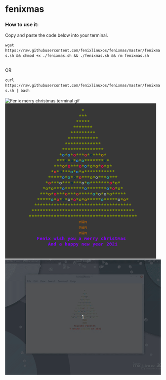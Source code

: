 # fenixmas

<h3>How to use it:</h3>   
<p>Copy and paste the code below into your terminal.</p>
<code>wget https://raw.githubusercontent.com/fenixlinuxos/fenixmas/master/fenixmas.sh && chmod +x ./fenixmas.sh && ./fenixmas.sh && rm fenixmas.sh</code><br><br>
<p>OR</p>
<code>curl https://raw.githubusercontent.com/fenixlinuxos/fenixmas/master/fenixmas.sh | bash </code>
<br><br>

<img src="pictures/fenix-christmas.gif" alt="Fenix merry christmas terminal gif">
<img src="pictures/terminalxmas.png" alt="Fenix merry christmas terminal screenshot">
<img src="pictures/fenix-xmas.gif" alt="Fenix merry christmas terminal gif">



